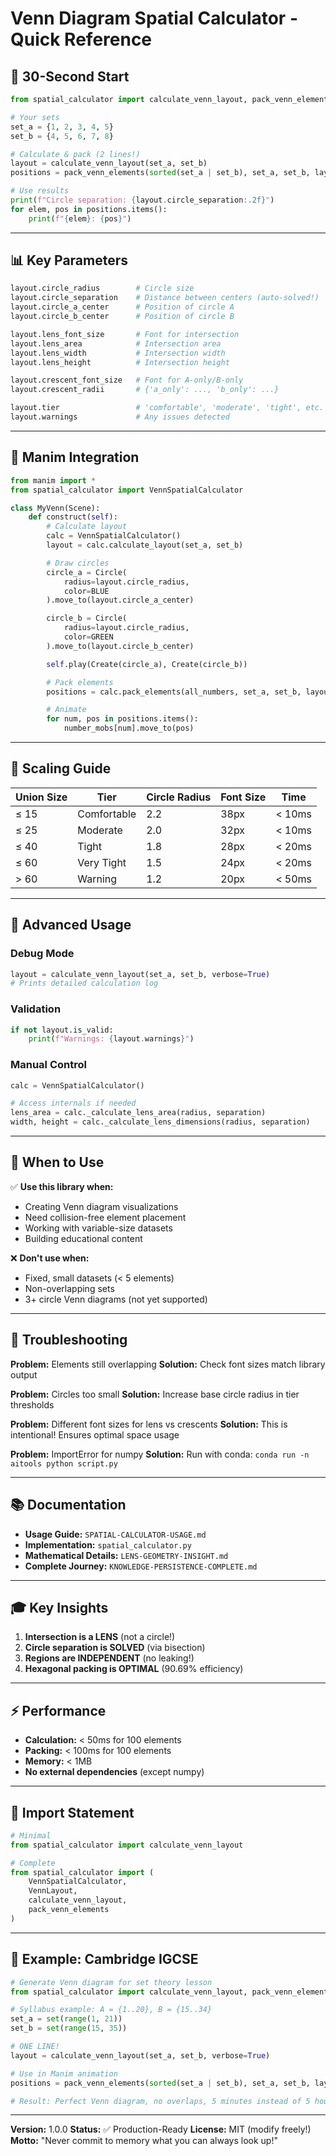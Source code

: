 # Venn Diagram Spatial Calculator - Quick Reference

## 🚀 30-Second Start

```python
from spatial_calculator import calculate_venn_layout, pack_venn_elements

# Your sets
set_a = {1, 2, 3, 4, 5}
set_b = {4, 5, 6, 7, 8}

# Calculate & pack (2 lines!)
layout = calculate_venn_layout(set_a, set_b)
positions = pack_venn_elements(sorted(set_a | set_b), set_a, set_b, layout)

# Use results
print(f"Circle separation: {layout.circle_separation:.2f}")
for elem, pos in positions.items():
    print(f"{elem}: {pos}")
```

---

## 📊 Key Parameters

```python
layout.circle_radius        # Circle size
layout.circle_separation    # Distance between centers (auto-solved!)
layout.circle_a_center      # Position of circle A
layout.circle_b_center      # Position of circle B

layout.lens_font_size       # Font for intersection
layout.lens_area            # Intersection area
layout.lens_width           # Intersection width
layout.lens_height          # Intersection height

layout.crescent_font_size   # Font for A-only/B-only
layout.crescent_radii       # {'a_only': ..., 'b_only': ...}

layout.tier                 # 'comfortable', 'moderate', 'tight', etc.
layout.warnings             # Any issues detected
```

---

## 🎨 Manim Integration

```python
from manim import *
from spatial_calculator import VennSpatialCalculator

class MyVenn(Scene):
    def construct(self):
        # Calculate layout
        calc = VennSpatialCalculator()
        layout = calc.calculate_layout(set_a, set_b)

        # Draw circles
        circle_a = Circle(
            radius=layout.circle_radius,
            color=BLUE
        ).move_to(layout.circle_a_center)

        circle_b = Circle(
            radius=layout.circle_radius,
            color=GREEN
        ).move_to(layout.circle_b_center)

        self.play(Create(circle_a), Create(circle_b))

        # Pack elements
        positions = calc.pack_elements(all_numbers, set_a, set_b, layout)

        # Animate
        for num, pos in positions.items():
            number_mobs[num].move_to(pos)
```

---

## 📏 Scaling Guide

| Union Size | Tier         | Circle Radius | Font Size | Time    |
|-----------|--------------|---------------|-----------|---------|
| ≤ 15      | Comfortable  | 2.2           | 38px      | < 10ms  |
| ≤ 25      | Moderate     | 2.0           | 32px      | < 10ms  |
| ≤ 40      | Tight        | 1.8           | 28px      | < 20ms  |
| ≤ 60      | Very Tight   | 1.5           | 24px      | < 20ms  |
| > 60      | Warning      | 1.2           | 20px      | < 50ms  |

---

## 🔧 Advanced Usage

### Debug Mode

```python
layout = calculate_venn_layout(set_a, set_b, verbose=True)
# Prints detailed calculation log
```

### Validation

```python
if not layout.is_valid:
    print(f"Warnings: {layout.warnings}")
```

### Manual Control

```python
calc = VennSpatialCalculator()

# Access internals if needed
lens_area = calc._calculate_lens_area(radius, separation)
width, height = calc._calculate_lens_dimensions(radius, separation)
```

---

## 🎯 When to Use

✅ **Use this library when:**
- Creating Venn diagram visualizations
- Need collision-free element placement
- Working with variable-size datasets
- Building educational content

❌ **Don't use when:**
- Fixed, small datasets (< 5 elements)
- Non-overlapping sets
- 3+ circle Venn diagrams (not yet supported)

---

## 🐛 Troubleshooting

**Problem:** Elements still overlapping
**Solution:** Check font sizes match library output

**Problem:** Circles too small
**Solution:** Increase base circle radius in tier thresholds

**Problem:** Different font sizes for lens vs crescents
**Solution:** This is intentional! Ensures optimal space usage

**Problem:** ImportError for numpy
**Solution:** Run with conda: `conda run -n aitools python script.py`

---

## 📚 Documentation

- **Usage Guide:** `SPATIAL-CALCULATOR-USAGE.md`
- **Implementation:** `spatial_calculator.py`
- **Mathematical Details:** `LENS-GEOMETRY-INSIGHT.md`
- **Complete Journey:** `KNOWLEDGE-PERSISTENCE-COMPLETE.md`

---

## 🎓 Key Insights

1. **Intersection is a LENS** (not a circle!)
2. **Circle separation is SOLVED** (via bisection)
3. **Regions are INDEPENDENT** (no leaking!)
4. **Hexagonal packing is OPTIMAL** (90.69% efficiency)

---

## ⚡ Performance

- **Calculation:** < 50ms for 100 elements
- **Packing:** < 100ms for 100 elements
- **Memory:** < 1MB
- **No external dependencies** (except numpy)

---

## 🔗 Import Statement

```python
# Minimal
from spatial_calculator import calculate_venn_layout

# Complete
from spatial_calculator import (
    VennSpatialCalculator,
    VennLayout,
    calculate_venn_layout,
    pack_venn_elements
)
```

---

## 📝 Example: Cambridge IGCSE

```python
# Generate Venn diagram for set theory lesson
from spatial_calculator import calculate_venn_layout, pack_venn_elements

# Syllabus example: A = {1..20}, B = {15..34}
set_a = set(range(1, 21))
set_b = set(range(15, 35))

# ONE LINE!
layout = calculate_venn_layout(set_a, set_b, verbose=True)

# Use in Manim animation
positions = pack_venn_elements(sorted(set_a | set_b), set_a, set_b, layout)

# Result: Perfect Venn diagram, no overlaps, 5 minutes instead of 5 hours!
```

---

**Version:** 1.0.0
**Status:** ✅ Production-Ready
**License:** MIT (modify freely!)
**Motto:** "Never commit to memory what you can always look up!"
